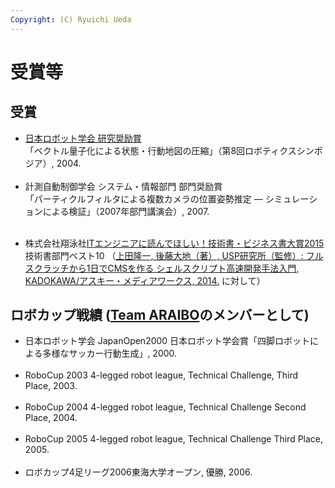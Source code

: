 ```yaml
---
Copyright: (C) Ryuichi Ueda
---
```



# 受賞等
<!--:ja--><h2>受賞</h2>

<ul>
<li>
<a href="http://www.rsj.or.jp/awards/investigation/page/2" target="_blank">日本ロボット学会 研究奨励賞</a><br />
「ベクトル量子化による状態・行動地図の圧縮」（第8回ロボティクスシンポジア）, 2004.
</li><br />
<li>
計測自動制御学会 システム・情報部門 部門奨励賞<br />
「パーティクルフィルタによる複数カメラの位置姿勢推定 ― シミュレーションによる検証」（2007年部門講演会）, 2007.
</li><br />
</ul>

<ul>
<li>
株式会社翔泳社<a href="http://www.shoeisha.co.jp/campaign/award/result" target="_blank">ITエンジニアに読んでほしい！技術書・ビジネス書大賞2015</a>技術書部門ベスト10
（<a href="/?page=03237" target="_blank">上田隆一, 後藤大地（著）, USP研究所（監修）: フルスクラッチから1日でCMSを作る シェルスクリプト高速開発手法入門, KADOKAWA/アスキー・メディアワークス, 2014.</a> に対して）
</li>
</ul>

<h2>ロボカップ戦績
 (<a href="http://www.araibo.com/">Team ARAIBO</a>のメンバーとして)</h2>

<ul>
<li>
日本ロボット学会 JapanOpen2000 日本ロボット学会賞「四脚ロボットによる多様なサッカー行動生成」, 2000.
</li><br />
<li>
RoboCup 2003 4-legged robot league, Technical Challenge, Third Place, 2003.
</li><br />
<li>
RoboCup 2004 4-legged robot league, Technical Challenge Second Place, 2004.
</li><br />
<li>
RoboCup 2005 4-legged robot league, Technical Challenge Third Place, 2005.
</li><br />
<li>
ロボカップ4足リーグ2006東海大学オープン, 優勝, 2006.
</li><br />
</ul>

<!--<h2>Awards</h2>
<ul>
<li>
Young Investigator Excellence Award, 
The Robotics Society of Japan,<br />
for my presentation of ``Vector Quantization for State-Action Map Compression" at Robotics Simposia, 
2004.
</li><br />
<li>
Young Author's Award, 
Systems and Information Division, The Society of Instrument and Control Engineers,<br />
for my presentation of ``Pose Estimation of Multiple Cameras with Particle Filters ---Evaluation on Simulation" at SSI, 
2007.
</li><br />
</ul>
<h2>RoboCup Records (as a member of <a href="http://araibo.is-a-geek.com/">Team ARAIBO</a>)</h2>

<ul>
<li>
Technical Challenge, RoboCup 2003 4-legged robot league, Third Place, 2003.
</li><br />
<li>
Technical Challenge, RoboCup 2004 4-legged robot league, Second Place, 2004.
</li><br />
<li>
Technical Challenge, RoboCup 2005 4-legged robot league, Third Place, 2005.
</li><br />
</ul>-->
